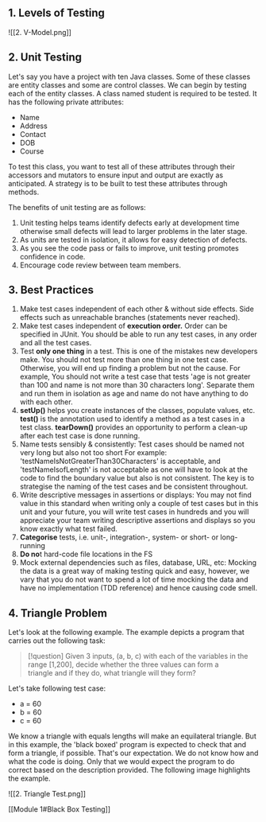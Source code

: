 ## 1. Levels of Testing
![[2. V-Model.png]]
## 2. Unit Testing
Let's say you have a project with ten Java classes. Some of these classes are entity classes and some are control classes. We can begin by testing each of the entity classes. A class named student is required to be tested. It has the following private attributes:
- Name
- Address
- Contact
- DOB
- Course

To test this class, you want to test all of these attributes through their accessors and mutators to ensure input and output are exactly as anticipated. A strategy is to be built to test these attributes through methods.

The benefits of unit testing are as follows:
1. Unit testing helps teams identify defects early at development time otherwise small defects will lead to larger problems in the later stage.
2. As units are tested in isolation, it allows for easy detection of defects.
3. As you see the code pass or fails to improve, unit testing promotes confidence in code.
4. Encourage code review between team members.

## 3. Best Practices
1. Make test cases independent of each other & without side effects. Side effects such as unreachable branches (statements never reached).
2. Make test cases independent of **execution order.** Order can be specified in JUnit. You should be able to run any test cases, in any order and all the test cases.
3. Test **only one thing** in a test. This is one of the mistakes new developers make. You should not test more than one thing in one test case. Otherwise, you will end up finding a problem but not the cause. For example, You should not write a test case that tests 'age is not greater than 100 and name is not more than 30 characters long'. Separate them and run them in isolation as age and name do not have anything to do with each other.
4. **setUp()** helps you create instances of the classes, populate values, etc. **test()** is the annotation used to identify a method as a test cases in a test class. **tearDown()** provides an opportunity to perform a clean-up after each test case is done running.
5. Name tests sensibly & consistently: Test cases should be named not very long but also not too short For example: 'testNameIsNotGreaterThan30Characters' is acceptable, and 'testNameIsofLength' is not acceptable as one will have to look at the code to find the boundary value but also is not consistent. The key is to strategise the naming of the test cases and be consistent throughout.
6. Write descriptive messages in assertions or displays: You may not find value in this standard when writing only a couple of test cases but in this unit and your future, you will write test cases in hundreds and you will appreciate your team writing descriptive assertions and displays so you know exactly what test failed.
7. **Categorise** tests, i.e. unit-, integration-, system- or short- or long-running
8. **Do no**t hard-code file locations in the FS
9. Mock external dependencies such as files, database, URL, etc: Mocking the data is a great way of making testing quick and easy, however, we vary that you do not want to spend a lot of time mocking the data and have no implementation (TDD reference) and hence causing code smell.

## 4. Triangle Problem
Let's look at the following example. The example depicts a program that carries out the following task:

>[!question]
>Given 3 inputs, (a, b, c) with each of the variables in the range [1,200], decide whether the three values can form a triangle and if they do, what triangle will they form?

Let's take following test case:
- a = 60
- b = 60
- c = 60

We know a triangle with equals lengths will make an equilateral triangle. But in this example, the 'black boxed' program is expected to check that and form a triangle, if possible. That's our expectation. We do not know how and what the code is doing. Only that we would expect the program to do correct based on the description provided. The following image highlights the example.

![[2. Triangle Test.png]]

[[Module 1#Black Box Testing]] 
